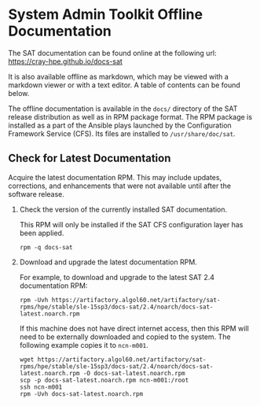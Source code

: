 # System Admin Toolkit Offline Documentation

The SAT documentation can be found online at the following url:
https://cray-hpe.github.io/docs-sat

It is also available offline as markdown, which may be viewed with a markdown
viewer or with a text editor. A table of contents can be found below.

The offline documentation is available in the `docs/` directory of the SAT
release distribution as well as in RPM package format. The RPM package is
installed as a part of the Ansible plays launched by the Configuration
Framework Service (CFS). Its files are installed to `/usr/share/doc/sat`.

## Check for Latest Documentation

Acquire the latest documentation RPM. This may include updates, corrections,
and enhancements that were not available until after the software release.

1. Check the version of the currently installed SAT documentation.

   This RPM will only be installed if the SAT CFS configuration layer has been
   applied.

   ```
   rpm -q docs-sat
   ```

2. Download and upgrade the latest documentation RPM.

   For example, to download and upgrade to the latest SAT 2.4 documentation RPM:

   ```
   rpm -Uvh https://artifactory.algol60.net/artifactory/sat-rpms/hpe/stable/sle-15sp3/docs-sat/2.4/noarch/docs-sat-latest.noarch.rpm
   ```

   If this machine does not have direct internet access, then this RPM will
   need to be externally downloaded and copied to the system. The following
   example copies it to `ncn-m001`.

   ```
   wget https://artifactory.algol60.net/artifactory/sat-rpms/hpe/stable/sle-15sp3/docs-sat/2.4/noarch/docs-sat-latest.noarch.rpm -O docs-sat-latest.noarch.rpm
   scp -p docs-sat-latest.noarch.rpm ncn-m001:/root
   ssh ncn-m001
   rpm -Uvh docs-sat-latest.noarch.rpm
   ```
